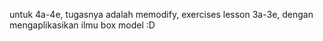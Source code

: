 untuk 4a-4e, tugasnya adalah memodify, exercises lesson 3a-3e, dengan mengaplikasikan ilmu box model :D
